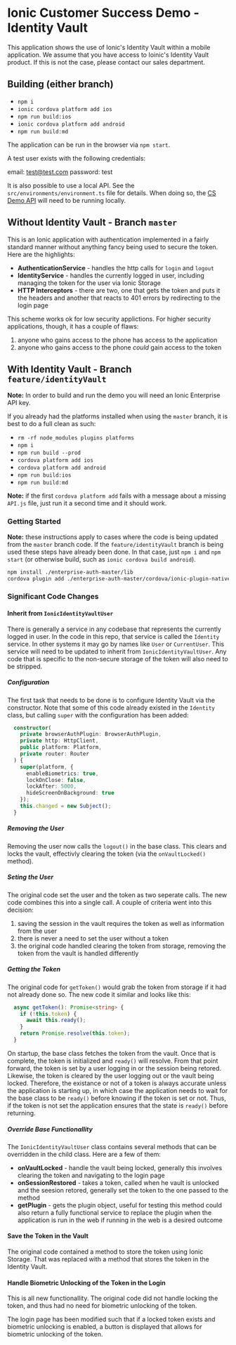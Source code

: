 # Ionic Customer Success Demo - Identity Vault

This application shows the use of Ionic's Identity Vault within a mobile application. We assume that you have access to Ioinic's Identity Vault product. If this is not the case, please contact our sales department.

## Building (either branch)

- `npm i`
- `ionic cordova platform add ios`
- `npm run build:ios`
- `ionic cordova platform add android`
- `npm run build:md`

The application can be run in the browser via `npm start`.

A test user exists with the following credentials:

email: test@test.com
password: test

It is also possible to use a local API. See the `src/environments/environment.ts` file for details. When doing so, the [CS Demo API](https://github.com/ionic-team/cs-demo-api) will need to be running locally.

## Without Identity Vault - Branch `master`

This is an Ionic application with authentication implemented in a fairly standard manner without anything fancy being used to secure the token. Here are the highlights:

- **AuthenticationService** - handles the http calls for `login` and `logout`
- **IdentityService** - handles the currently logged in user, including managing the token for the user via Ionic Storage
- **HTTP Interceptors** - there are two, one that gets the token and puts it the headers and another that reacts to 401 errors by redirecting to the login page

This scheme works ok for low security applictions. For higher security applications, though, it has a couple of flaws:

1. anyone who gains access to the phone has access to the application
1. anyone who gains access to the phone _could_ gain access to the token

## With Identity Vault - Branch `feature/identityVault`

**Note:** In order to build and run the demo you will need an Ionic Enterprise API key.

If you already had the platforms installed when using the `master` branch, it is best to do a full clean as such:

- `rm -rf node_modules plugins platforms`
- `npm i`
- `npm run build --prod`
- `cordova platform add ios`
- `cordova platform add android`
- `npm run build:ios`
- `npm run build:md`

**Note:** if the first `cordova platform add` fails with a message about a missing `API.js` file, just run it a second time and it should work.

### Getting Started

**Note:** these instructions apply to cases where the code is being updated from the `master` branch code. If the `feature/identityVault` branch is being used these steps have already been done. In that case, just `npm i` and `npm start` (or otherwise build, such as `ionic cordova build android`).

```bash
npm install ./enterprise-auth-master/lib
cordova plugin add ./enterprise-auth-master/cordova/ionic-plugin-native-auth
```

### Significant Code Changes

#### Inherit from `IonicIdentityVaultUser`

There is generally a service in any codebase that represents the currently logged in user. In the code in this repo, that service is called the `Identity` service. In other systems it may go by names like `User` or `CurrentUser`. This service will need to be updated to inherit from `IonicIdentityVaultUser`. Any code that is specific to the non-secure storage of the token will also need to be stripped.

##### Configuration

The first task that needs to be done is to configure Identity Vault via the constructor. Note that some of this code already existed in the `Identity` class, but calling `super` with the configuration has been added:

```TypeScript
  constructor(
    private browserAuthPlugin: BrowserAuthPlugin,
    private http: HttpClient,
    public platform: Platform,
    private router: Router
  ) {
    super(platform, {
      enableBiometrics: true,
      lockOnClose: false,
      lockAfter: 5000,
      hideScreenOnBackground: true
    });
    this.changed = new Subject();
  }
```

##### Removing the User

Removing the user now calls the `logout()` in the base class. This clears and locks the vault, effectivly clearing the token (via the `onVaultLocked()` method).

##### Seting the User

The original code set the user and the token as two seperate calls. The new code combines this into a single call. A couple of criteria went into this decision:

1. saving the session in the vault requires the token as well as information from the user
1. there is never a need to set the user without a token
1. the original code handled clearing the token from storage, removing the token from the vault is handled differently

##### Getting the Token

The original code for `getToken()` would grab the token from storage if it had not already done so. The new code it similar and looks like this:

```TypeScript
  async getToken(): Promise<string> {
    if (!this.token) {
      await this.ready();
    }
    return Promise.resolve(this.token);
  }
```

On startup, the base class fetches the token from the vault. Once that is complete, the token is initialized and `ready()` will resolve. From that point forward, the token is set by a user logging in or the session being retored. Likewise, the token is cleared by the user logging out or the vault being locked. Therefore, the existance or not of a token is always accurate unless the application is starting up, in which case the application needs to wait for the base class to be `ready()` before knowing if the token is set or not. Thus, if the token is not set the application ensures that the state is `ready()` before returning.

##### Override Base Functionallity

The `IonicIdentityVaultUser` class contains several methods that can be overridden in the child class. Here are a few of them:

- **onVaultLocked** - handle the vault being locked, generally this involves clearing the token and navigating to the login page
- **onSessionRestored** - takes a token, called when he vault is unlocked and the seesion retored, generally set the token to the one passed to the method
- **getPlugin** - gets the plugin object, useful for testing this method could also return a fully functional service to replace the plugin when the application is run in the web if running in the web is a desired outcome

#### Save the Token in the Vault

The original code contained a method to store the token using Ionic Storage. That was replaced with a method that stores the token in the Identity Vault.

#### Handle Biometric Unlocking of the Token in the Login

This is all new functionallity. The original code did not handle locking the token, and thus had no need for biometric unlocking of the token.

The login page has been modified such that if a locked token exists and biometric unlocking is enabled, a button is displayed that allows for biometric unlocking of the token.
